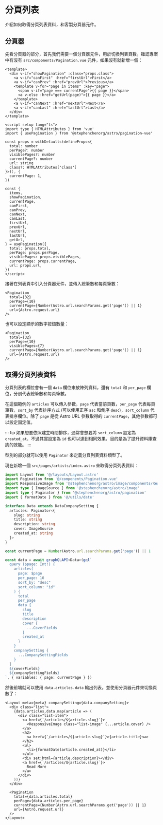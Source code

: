 # 分頁列表

介紹如何取得分頁列表資料，和客製分頁器元件。

## 分頁器

先看分頁器的部分，首先我們需要一個分頁器元件，用於切換列表頁數。確認專案中有沒有 `src/components/Pagination.vue` 元件，如果沒有就新增一個：

```vue
<template>
  <div v-if="showPagination" :class="props.class">
    <a v-if="canFirst" :href="firstUrl">First</a>
    <a v-if="canPrev" :href="prevUrl">Previous</a>
    <template v-for="page in items" :key="page">
      <span v-if="page === currentPage">{{ page }}</span>
      <a v-else :href="getUrl(page)">{{ page }}</a>
    </template>
    <a v-if="canNext" :href="nextUrl">Next</a>
    <a v-if="canLast" :href="lastUrl">Last</a>
  </div>
</template>

<script setup lang="ts">
import type { HTMLAttributes } from 'vue'
import { usePagination } from '@stephenchenorg/astro/pagination-vue'

const props = withDefaults(defineProps<{
  total: number
  perPage?: number
  visiblePages?: number
  currentPage?: number
  url: string
  class?: HTMLAttributes['class']
}>(), {
  currentPage: 1,
})

const {
  items,
  showPagination,
  currentPage,
  canFirst,
  canPrev,
  canNext,
  canLast,
  firstUrl,
  prevUrl,
  nextUrl,
  lastUrl,
  getUrl,
} = usePagination({
  total: props.total,
  perPage: props.perPage,
  visiblePages: props.visiblePages,
  currentPage: props.currentPage,
  url: props.url,
})
</script>
```

接著在列表頁中引入分頁器元件，並傳入總筆數和每頁筆數：

```astro
<Pagination
  total={32}
  perPage={10}
  currentPage={Number(Astro.url.searchParams.get('page')) || 1}
  url={Astro.request.url}
/>
```

也可以設定顯示的數字按鈕數量：

```astro {4}
<Pagination
  total={32}
  perPage={10}
  visiblePages={7}
  currentPage={Number(Astro.url.searchParams.get('page')) || 1}
  url={Astro.request.url}
/>
```

## 取得分頁列表資料

分頁列表的欄位會有一個 `data` 欄位來放陣列資料，還有 `total` 和 `per_page` 欄位，分別代表總筆數和每頁筆數。

在這個範例的 `articles` 可以傳入參數，`page` 代表當前頁數，`per_page` 代表每頁筆數，`sort_by` 代表排序方式 (可以使用正序 `asc` 和倒序 `desc`)，`sort_column` 代表排序欄位。除了 `page` 是從 Astro URL 參數取得的 `currentPage`，其他參數都可以設定固定值。

::: tip
如果想要依照建立時間排序，通常會想要將 `sort_column` 設定為 `created_at`，不過其實設定為 `id` 也可以達到相同效果，目的是為了提升資料庫查詢的效能。
:::

型別的部分就可以使用 `Paginator` 來定義分頁列表資料類型了。

現在新增一個 `src/pages/artists/index.astro` 來取得分頁列表資料：

```ts
import Layout from '@/layouts/Layout.astro'
import Pagination from '@/components/Pagination.vue'
import ResponsiveImage from '@stephenchenorg/astro/image/components/ResponsiveImage.astro'
import type { ImageSource } from '@stephenchenorg/astro/image'
import type { Paginator } from '@stephenchenorg/astro/pagination'
import { formatDate } from '@/utils/date'

interface Data extends DataCompanySetting {
  articles: Paginator<{
    slug: string
    title: string
    description: string
    cover: ImageSource
    created_at: string
  }>
}

const currentPage = Number(Astro.url.searchParams.get('page')) || 1

const data = await graphQLAPI<Data>(gql`
  query ($page: Int!) {
    articles(
      page: $page
      per_page: 10
      sort_by: "desc"
      sort_column: "id"
    ) {
      total
      per_page
      data {
        slug
        title
        description
        cover {
          ...CoverFields
        }
        created_at
      }
    }
    companySetting {
      ...CompanySettingFields
    }
  }
  ${coverFields}
  ${companySettingFields}
`, { variables: { page: currentPage } })
```

然後前端就可以使用 `data.articles.data` 輸出列表，並使用分頁器元件來切換頁數了：

```astro
<Layout meta={meta} companySetting={data.companySetting}>
  <div class="list">
    {data.articles.data.map(article => (
      <div class="list-item">
        <a href={`/articles/${article.slug}`}>
          <ResponsiveImage class="list-image" {...article.cover} />
        </a>
        <h2>
          <a href={`/articles/${article.slug}`}>{article.title}<a>
        </h2>
        <ul>
          <li>{formatDate(article.created_at)}</li>
        </ul>
        <div set:html={article.description}></div>
        <a href={`/articles/${article.slug}`}>
          Read More
        </a>
      </div>
    ))}
  </div>

  <Pagination
    total={data.articles.total}
    perPage={data.articles.per_page}
    currentPage={Number(Astro.url.searchParams.get('page')) || 1}
    url={Astro.request.url}
  />
</Layout>
```
